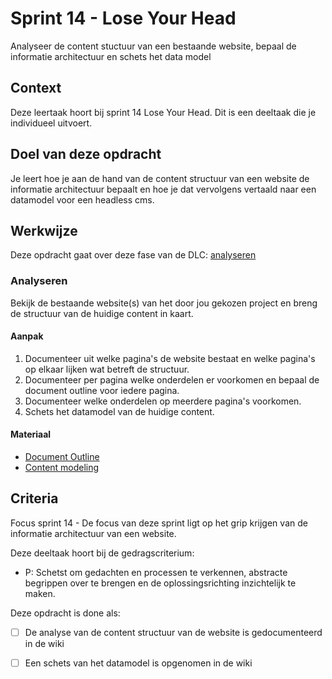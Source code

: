 
# Sprint 14 - Lose Your Head

Analyseer de content stuctuur van een bestaande website, bepaal de informatie architectuur en schets het data model

## Context

Deze leertaak hoort bij sprint 14 Lose Your Head. Dit is een deeltaak die je individueel uitvoert.

## Doel van deze opdracht

Je leert hoe je aan de hand van de content structuur van een website de informatie architectuur bepaalt en hoe je dat vervolgens vertaald naar een datamodel voor een headless cms.

## Werkwijze
Deze opdracht gaat over deze fase van de DLC: [analyseren](#analyseren)

### Analyseren
Bekijk de bestaande website(s) van het door jou gekozen project en breng de structuur van de huidige content in kaart.

#### Aanpak

1. Documenteer uit welke pagina's de website bestaat en welke pagina's op elkaar lijken wat betreft de structuur.
2. Documenteer per pagina welke onderdelen er voorkomen en bepaal de document outline voor iedere pagina.
3. Documenteer welke onderdelen op meerdere pagina's voorkomen. 
4. Schets het datamodel van de huidige content.

#### Materiaal 

- [Document Outline](https://www.tempertemper.net/blog/using-the-html-document-outline)
- [Content modeling](https://prismic.io/concepts/content-modeling)

## Criteria

Focus sprint 14 - De focus van deze sprint ligt op het grip krijgen van de informatie architectuur van een website.

Deze deeltaak hoort bij de gedragscriterium:  
* P: Schetst om gedachten en processen te verkennen, abstracte begrippen over te brengen en de oplossingsrichting inzichtelijk te maken.

Deze opdracht is done als:

- [ ] De analyse van de content structuur van de website is gedocumenteerd in de wiki
- [ ] Een schets van het datamodel is opgenomen in de wiki


